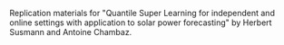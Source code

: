 Replication materials for "Quantile Super Learning for independent and online settings with
application to solar power forecasting" by Herbert Susmann and Antoine Chambaz.
